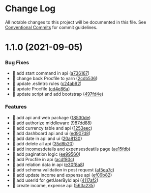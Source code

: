 # Change Log

All notable changes to this project will be documented in this file.
See [Conventional Commits](https://conventionalcommits.org) for commit guidelines.

# 1.1.0 (2021-09-05)


### Bug Fixes

* 🐛 add start command in api ([a736167](https://github.com/yeukfei02/money-tracker/commit/a736167246217f5c87942d4ae8ceb793ae07da68))
* 🐛 change back Procfile to yarn ([2cdb536](https://github.com/yeukfei02/money-tracker/commit/2cdb5363f7323252f96f5fc207ccdc5220ea8bde))
* 🐛 update .eslintrc rules ([c24ab92](https://github.com/yeukfei02/money-tracker/commit/c24ab92fe4c2625eee040dcf456305af4292208f))
* 🐛 update Procfile ([cd4e86a](https://github.com/yeukfei02/money-tracker/commit/cd4e86aa1b3341282675cd260bb3ba2acd0194b3))
* 🐛 update script and add bootstrap ([497fd4e](https://github.com/yeukfei02/money-tracker/commit/497fd4e797a39d6a0644c23b8b97b3dbd0833616))


### Features

* 🎸 add api and web package ([18530de](https://github.com/yeukfei02/money-tracker/commit/18530de32c0606e24b7aff7d9e8a9007f85c21ef))
* 🎸 add authorize middleware ([987dd88](https://github.com/yeukfei02/money-tracker/commit/987dd8884af277e62fc1ba1610f0ff1d2278b992))
* 🎸 add currency table and api ([1253eec](https://github.com/yeukfei02/money-tracker/commit/1253eeceb3f57c36b1f01c7c477b860df6627b77))
* 🎸 add dashboard api and ui ([ed907d8](https://github.com/yeukfei02/money-tracker/commit/ed907d820aa414950a97150130368fafb4cde932))
* 🎸 add date in api and ui ([20a8130](https://github.com/yeukfei02/money-tracker/commit/20a8130b6554412661fdc88829b6086440fcfc26))
* 🎸 add delete all api ([35d8b20](https://github.com/yeukfei02/money-tracker/commit/35d8b20bb221efeb0d23e384a2a3e0efe2d61021))
* 🎸 add incomesdetails and expensesdeatils page ([ae15fdb](https://github.com/yeukfei02/money-tracker/commit/ae15fdb84269f5418711598542f87d21538f576f))
* 🎸 add pagination logic ([ee99560](https://github.com/yeukfei02/money-tracker/commit/ee995600dc9791daf29ce26ab5cc8e66406bdbdf))
* 🎸 add Procfile in api ([acdf80c](https://github.com/yeukfei02/money-tracker/commit/acdf80c98b8de5171cf269f467764fb205046b0d))
* 🎸 add relation data in api ([e30f8a8](https://github.com/yeukfei02/money-tracker/commit/e30f8a8a7f2d5b7080338cf5489f8e077813c542))
* 🎸 add schema validation in post request ([af5ea7c](https://github.com/yeukfei02/money-tracker/commit/af5ea7cd9c74d45eee5c7526546fd3cfd9109269))
* 🎸 add update income and expense api ([ef09b82](https://github.com/yeukfei02/money-tracker/commit/ef09b82320f2c6e60f4c4a933a4deb1ad87876b7))
* 🎸 add userId for getUserById api ([4117af2](https://github.com/yeukfei02/money-tracker/commit/4117af23e2e41cf91812a5e05b9a0496d40e5cf8))
* 🎸 create income, expense api ([563a235](https://github.com/yeukfei02/money-tracker/commit/563a235859b0a7f3f40760420bad2a053178e7b2))
